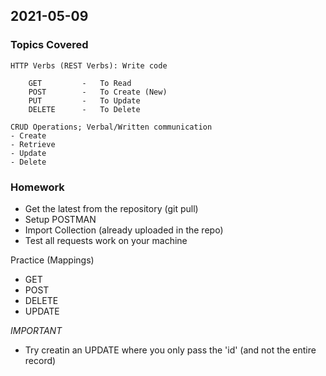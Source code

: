## 2021-05-09

### Topics Covered
```
HTTP Verbs (REST Verbs): Write code

	GET			- 	To Read
	POST		- 	To Create (New)
	PUT			-	To Update
	DELETE		-	To Delete

CRUD Operations; Verbal/Written communication
- Create
- Retrieve 
- Update
- Delete
```

### Homework

- Get the latest from the repository (git pull)
- Setup POSTMAN 
- Import Collection (already uploaded in the repo)
- Test all requests work on your machine

Practice (Mappings)
- GET 
- POST
- DELETE
- UPDATE 

*IMPORTANT* 
- Try creatin an UPDATE where you only pass the 'id' (and not the entire record)
